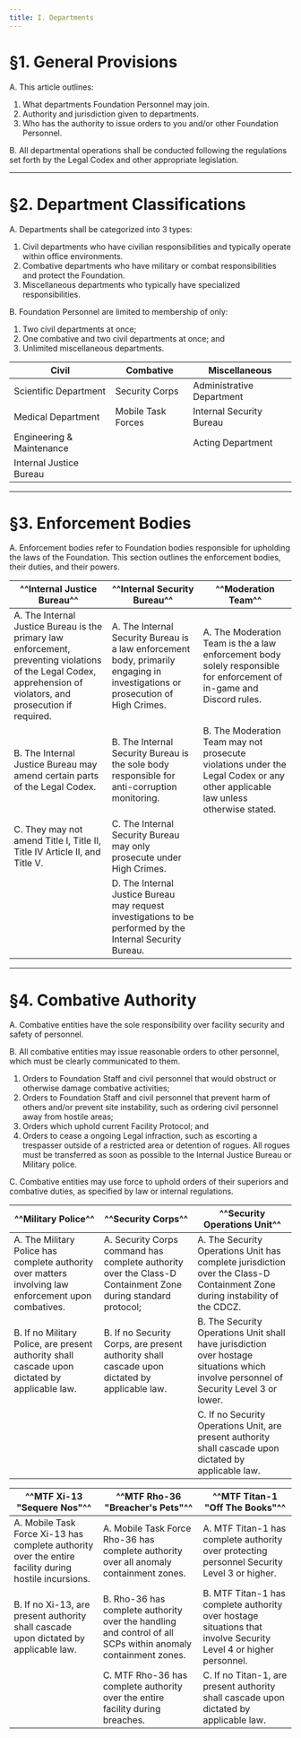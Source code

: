 ```yaml
---
title: I. Departments
---
```



# §1. General Provisions

A. This article outlines:

1. What departments Foundation Personnel may join.
2. Authority and jurisdiction given to departments.
3. Who has the authority to issue orders to you and/or other Foundation Personnel.

B. All departmental operations shall be conducted following the regulations set forth by the Legal Codex and other appropriate legislation.

---

# §2. Department Classifications

A. Departments shall be categorized into 3 types:

1. Civil departments who have civilian responsibilities and typically operate within office environments.
2. Combative departments who have military or combat responsibilities and protect the Foundation.
3. Miscellaneous departments who typically have specialized responsibilities.

B. Foundation Personnel are limited to membership of only:

1. Two civil departments at once;
2. One combative and two civil departments at once; and 
3. Unlimited miscellaneous departments.

| Civil | Combative | Miscellaneous |
|-------|-----------|---------------|
| Scientific Department | Security Corps | Administrative Department |
| Medical Department | Mobile Task Forces | Internal Security Bureau |
| Engineering & Maintenance | | Acting Department |
| Internal Justice Bureau | | | 

---

# §3. Enforcement Bodies

A. Enforcement bodies refer to Foundation bodies responsible for upholding the laws of the Foundation. This section outlines the enforcement bodies, their duties, and their powers.

| **^^Internal Justice Bureau^^** | **^^Internal Security Bureau^^** | **^^Moderation Team^^** |
|-------------------------|--------------------------|-----------------|
| A. The Internal Justice Bureau is the primary law enforcement, preventing violations of the Legal Codex, apprehension of violators, and prosecution if required. | A. The Internal Security Bureau is a law enforcement body, primarily engaging in investigations or prosecution of High Crimes. | A. The Moderation Team is the a law enforcement body solely responsible for enforcement of in-game and Discord rules. 
| B. The Internal Justice Bureau may amend certain parts of the Legal Codex. | B. The Internal Security Bureau is the sole body responsible for anti-corruption monitoring. | B. The Moderation Team may not prosecute violations under the Legal Codex or any other applicable law unless otherwise stated.
| C. They may not amend Title I, Title II, Title IV Article II, and Title V. | C. The Internal Security Bureau may only prosecute under High Crimes. | 
| | D. The Internal Justice Bureau may request investigations to be performed by the Internal Security Bureau. | 

---

# §4. Combative Authority

A. Combative entities have the sole responsibility over facility security and safety of personnel.

B. All combative entities may issue reasonable orders to other personnel, which must be clearly communicated to them. 

1. Orders to Foundation Staff and civil personnel that would obstruct or otherwise damage combative activities;
2. Orders to Foundation Staff and civil personnel that prevent harm of others and/or prevent site instability, such as ordering civil personnel away from hostile areas;
3. Orders which uphold current Facility Protocol; and 
4. Orders to cease a ongoing Legal infraction, such as escorting a trespasser outside of a restricted area or detention of rogues. All rogues must be transferred as soon as possible to the Internal Justice Bureau or Military police.

C. Combative entities may use force to uphold orders of their superiors and combative duties, as specified by law or internal regulations.

| **^^Military Police^^** | **^^Security Corps^^** | **^^Security Operations Unit^^** |
|-------------------------|------------------------|----------------------------------|
| A. The Military Police has complete authority over matters involving law enforcement upon combatives. | A. Security Corps command has complete authority over the Class-D Containment Zone during standard protocol; | A. The Security Operations Unit has complete jurisdiction over the Class-D Containment Zone during instability of the CDCZ. |
| B. If no Military Police, are present authority shall cascade upon dictated by applicable law. | B. If no Security Corps, are present authority shall cascade upon dictated by applicable law. | B. The Security Operations Unit shall have jurisdiction over hostage situations which involve personnel of Security Level 3 or lower. |
| | | C. If no Security Operations Unit, are present authority shall cascade upon dictated by applicable law. |


| **^^MTF Xi-13 "Sequere Nos"^^** | **^^MTF Rho-36 "Breacher's Pets"^^** | **^^MTF Titan-1 "Off The Books"^^** |
|---------------------------------|--------------------------------------|----------------------------|
| A. Mobile Task Force Xi-13 has complete authority over the entire facility during hostile incursions. | A. Mobile Task Force Rho-36 has complete authority over all anomaly containment zones. | A. MTF Titan-1 has complete authority over protecting personnel Security Level 3 or higher. |
| B. If no Xi-13, are present authority shall cascade upon dictated by applicable law. | B. Rho-36 has complete authority over the handling and control of all SCPs within anomaly containment zones. | B. MTF Titan-1 has complete authority over hostage situations that involve Security Level 4 or higher personnel. |
| | C. MTF Rho-36 has complete authority over the entire facility during breaches. | C. If no Titan-1, are present authority shall cascade upon dictated by applicable law. |